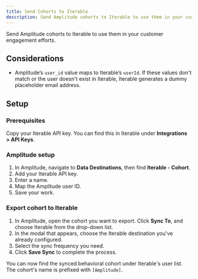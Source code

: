 ```yaml
---
title: Send Cohorts to Iterable
description: Send Amplitude cohorts to Iterable to use them in your customer engagement efforts. 
---
```


Send Amplitude cohorts to Iterable to use them in your customer engagement efforts. 

## Considerations 

- Amplitude’s `user_id` value maps to Iterable’s `userId`. If these values don't match or the user doesn't exist in Iterable, Iterable generates a dummy placeholder email address.

## Setup

### Prerequisites

Copy your Iterable API key. You can find this in Iterable under **Integrations > API Keys**.

### Amplitude setup

1. In Amplitude, navigate to **Data Destinations**, then find **Iterable - Cohort**.
2. Add your Iterable API key. 
3. Enter a name. 
4. Map the Amplitude user ID.
5. Save your work. 

### Export cohort to Iterable

1. In Amplitude, open the cohort you want to export. Click **Sync To**, and choose Iterable from the drop-down list.
2. In the modal that appears, choose the Iterable destination you've already configured.
3. Select the sync frequency you need.
4. Click **Save Sync** to complete the process.

You can now find the synced behavioral cohort under Iterable's user list. The cohort's name is prefixed with `[Amplitude]`.
